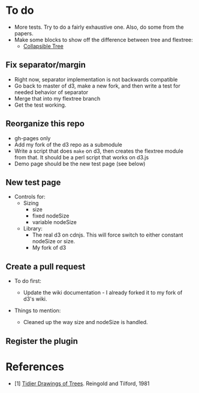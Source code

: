 # To do

* More tests. Try to do a fairly exhaustive one. Also, do some from the
  papers.
* Make some blocks to show off the difference between tree and flextree:
    * [Collapsible Tree](http://bl.ocks.org/mbostock/4339083)



## Fix separator/margin

* Right now, separator implementation is not backwards compatible
* Go back to master of d3, make a new fork, and then write a test for
  needed behavior of separator
* Merge that into my flextree branch
* Get the test working.



## Reorganize this repo

* gh-pages only
* Add my fork of the d3 repo as a submodule
* Write a script that does `make` on d3, then creates the flextree module
  from that. It should be a perl script that works on d3.js
* Demo page should be the new test page (see below)






## New test page

* Controls for:
    * Sizing
        * size
        * fixed nodeSize
        * variable nodeSize
    * Library:
        * The real d3 on cdnjs. This will force switch to either
          constant nodeSize or size.
        * My fork of d3

## Create a pull request

* To do first:
    * Update the wiki documentation - I already forked it to my fork of d3's 
      wiki.


* Things to mention:
    * Cleaned up the way size and nodeSize is handled.

## Register the plugin





# References

* [1] [Tidier Drawings of Trees](http://emr.cs.iit.edu/~reingold/tidier-drawings.pdf).
  Reingold and Tilford, 1981



